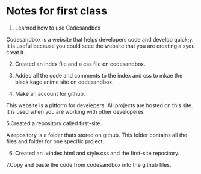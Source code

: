 # Notes for first class

1. Learned how to use Codesandbox

Codesandbox is a website that helps developers code and develop quick;y. It is useful because you could seee the website that you are creating a syou creat it.


2. Created an index file and a css file on codesandbox.

3. Added all the code and comments to the index and css to mkae the black kage anime site on codesandbox.

4. Make an account for github.

This website is a pltform for develepers. All projects are hosted on this site.
It is used when you are working with other developeres

5.Created a repository called first-site.

A repository is a folder thats stored on github.
This folder contains all the files and folder for one specific project.

6. Created an I=index.html and style.css and the first-site repository.

7.Copy and paste the code from codesandbox into the github files.
